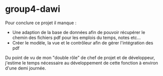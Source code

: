 # group4-dawi

Pour conclure ce projet il manque :
 - Une adaption de la base de données afin de pouvoir récupérer le chemin des fichiers pdf pour les emplois du temps, notes etc...
 - Créer le modèle, la vue et le contrôleur afin de gérer l'intégration des pdf
 
Du point de vu de mon "double rôle" de chef de projet et de développeur, j'estime le temps nécessaire au développement de cette fonction à environ d'une demi journée.
